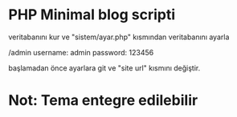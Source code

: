 # PHP Minimal blog scripti

veritabanını kur ve "sistem/ayar.php" kısmından veritabanını ayarla

/admin
username: admin
password: 123456

başlamadan önce ayarlara git ve "site url" kısmını değiştir.

# Not: Tema entegre edilebilir
